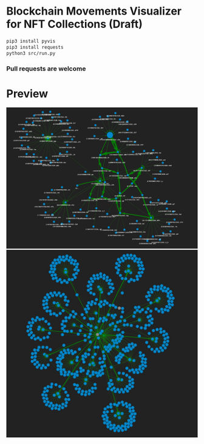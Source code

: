 # Blockchain Movements Visualizer for NFT Collections (Draft)

```
pip3 install pyvis
pip3 install requests
python3 src/run.py
```
### Pull requests are welcome

# Preview
![Preview 2](preview_2.jpeg)
![Preview 1](preview_1.jpeg)

